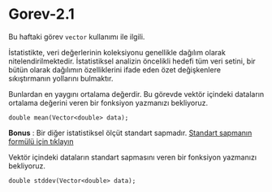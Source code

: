 # Gorev-2.1

Bu haftaki görev `vector` kullanımı ile ilgili.

İstatistikte, veri değerlerinin koleksiyonu genellikle dağılım olarak nitelendirilmektedir. İstatistiksel analizin öncelikli hedefi tüm veri setini, bir bütün olarak dağılımın özelliklerini ifade eden özet değişkenlere sıkıştırmanın yollarını bulmaktır.

Bunlardan en yaygını ortalama değerdir. Bu görevde vektör içindeki dataların ortalama değerini veren bir fonksiyon yazmanızı bekliyoruz.

```
double mean(Vector<double> data);
```

**Bonus** : Bir diğer istatistiksel ölçüt standart sapmadır. [Standart sapmanın formülü için tıklayın](https://en.wikipedia.org/wiki/Standard_deviation#Discrete_random_variable)
  
Vektör içindeki dataların standart sapmasını veren bir fonksiyon yazmanızı bekliyoruz.

```
double stddev(Vector<double> data);
```
